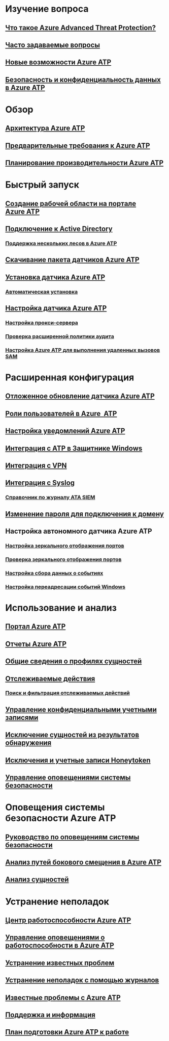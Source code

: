 # Изучение вопроса
## [Что такое Azure Advanced Threat Protection?](what-is-atp.md)
## [Часто задаваемые вопросы](atp-technical-faq.md)
## [Новые возможности Azure ATP](atp-whats-new.md)
## [Безопасность и конфиденциальность данных в Azure ATP](atp-privacy-compliance.md)
# Обзор
## [Архитектура Azure ATP](atp-architecture.md)
## [Предварительные требования к Azure ATP](atp-prerequisites.md)
## [Планирование производительности Azure ATP](atp-capacity-planning.md)
# Быстрый запуск
## [Создание рабочей области на портале Azure ATP](install-atp-step1.md)
## [Подключение к Active Directory](install-atp-step2.md)
### [Поддержка нескольких лесов в Azure ATP](atp-multi-forest.md)
## [Скачивание пакета датчиков Azure ATP](install-atp-step3.md)
## [Установка датчика Azure ATP](install-atp-step4.md)
### [Автоматическая установка](ATP-silent-installation.md)
## [Настройка датчика Azure ATP](install-atp-step5.md)
### [Настройка прокси-сервера](configure-proxy.md)
### [Проверка расширенной политики аудита](atp-advanced-audit-policy.md)
### [Настройка Azure ATP для выполнения удаленных вызовов SAM](install-atp-step8-samr.md)
# Расширенная конфигурация
## [Отложенное обновление датчика Azure ATP](sensor-update.md)
## [Роли пользователей в Azure  ATP](atp-role-groups.md)
## [Настройка уведомлений Azure ATP](notifications.md)
## [Интеграция с ATP в Защитнике Windows](integrate-wd-atp.md)
## [Интеграция с VPN](install-atp-step6-vpn.md)
## [Интеграция с Syslog](setting-syslog.md)
### [Справочник по журналу ATA SIEM](cef-format-sa.md)
## [Изменение пароля для подключения к домену](modifying-atp-config-dcpassword.md)
## Настройка автономного датчика Azure ATP
### [Настройка зеркального отображения портов](configure-port-mirroring.md)
### [Проверка зеркального отображения портов](validate-port-mirroring.md)
### [Настройка сбора данных о событиях](configure-event-collection.md)
### [Настройка переадресации событий Windows](configure-event-forwarding.md)
# Использование и анализ
## [Портал Azure ATP](workspace-portal.md)
## [Отчеты Azure ATP](reports.md)
## [Общие сведения о профилях сущностей](entity-profiles.md)
## [Отслеживаемые действия](monitored-activities.md)
### [Поиск и фильтрация отслеживаемых действий](atp-activities-search.md)
## [Управление конфиденциальными учетными записями](sensitive-accounts.md)
## [Исключение сущностей из результатов обнаружения](excluding-entities-from-detections.md)
## [Исключения и учетные записи Honeytoken](install-atp-step7.md)
## [Управление оповещениями системы безопасности](working-with-suspicious-activities.md)
# Оповещения системы безопасности Azure ATP
## [Руководство по оповещениям системы безопасности](suspicious-activity-guide.md)
## [Анализ путей бокового смещения в Azure ATP](use-case-lateral-movement-path.md)
## [Анализ сущностей](investigate-entity.md)
# Устранение неполадок
## [Центр работоспособности Azure ATP](atp-health-center.md)
## [Управление оповещениями о работоспособности в Azure ATP](monitoring-alerts.md)
## [Устранение известных проблем](troubleshooting-atp-known-issues.md)
## [Устранение неполадок с помощью журналов](troubleshooting-atp-using-logs.md)
## [Известные проблемы с Azure ATP](known-issues.md)
## [Поддержка и информация](atp-support.md)
## [План подготовки Azure ATP к работе](atp-resources.md)